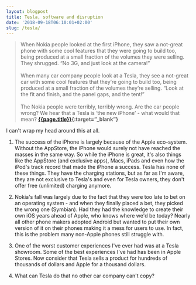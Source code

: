 ```yaml
---
layout: blogpost
title: Tesla, software and disruption
date: '2018-09-18T06:10:01+02:00'
slug: /tesla/
---
```

>When Nokia people looked at the first iPhone, they saw a not-great phone with some cool features that they were going to build too, being produced at a small fraction of the volumes they were selling. They shrugged. “No 3G, and just look at the camera!”
<br /><br />
When many car company people look at a Tesla, they see a not-great car with some cool features that they’re going to build too, being produced at a small fraction of the volumes they’re selling. “Look at the fit and finish, and the panel gaps, and the tent!”
<br /><br />
The Nokia people were terribly, terribly wrong. Are the car people wrong? We hear that a Tesla is ‘the new iPhone’ - what would that mean? **[{{page.title}}](https://www.ben-evans.com/benedictevans/2018/8/29/tesla-software-and-disruption){:target=”_blank”}**

I can't wrap my head around this at all.

1. The success of the iPhone is largely because of the Apple eco-system. Without the AppStore, the iPhone would surely not have reached the masses in the same way. So while the iPhone is great, it's also things like the AppStore (and exclusive apps), Macs, iPads and even how the iPod's track record that made the iPhone a success. Tesla has none of these things. They have the charging stations, but as far as I'm aware, they are not exclusive to Tesla's and even for Tesla owners, they don't offer free (unlimited) charging anymore.

2. Nokia's fall was largely due to the fact that they were too late to bet on an operating system - and when they finally placed a bet, they picked the wrong one (Symbian). Had they had the knowledge to create their own iOS years ahead of Apple, who knows where we'd be today? Nearly all other phone makers adopted Android but wanted to put their own version of it on their phones making it a mess for users to use. In fact, this is the problem many non-Apple phones still struggle with.

3. One of the worst customer experiences I've ever had was at a Tesla showroom. Some of the best experiences I've had has been in Apple Stores. Now consider that Tesla sells a product for hundreds of thousands of dollars and Apple for a thousand dollars.

4. What can Tesla do that no other car company can't copy?
